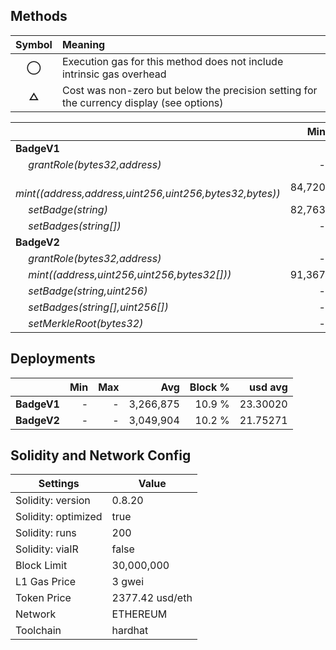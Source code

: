 ## Methods
| **Symbol** | **Meaning**                                                                              |
| :--------: | :--------------------------------------------------------------------------------------- |
|    **◯**   | Execution gas for this method does not include intrinsic gas overhead                    |
|    **△**   | Cost was non-zero but below the precision setting for the currency display (see options) |

|                                                                |    Min |     Max |     Avg | Calls | usd avg |
| :------------------------------------------------------------- | -----: | ------: | ------: | ----: | ------: |
| **BadgeV1**                                                    |        |         |         |       |         |
|        *grantRole(bytes32,address)*                            |      - |       - |  56,647 |     2 | 0.40402 |
|        *mint((address,address,uint256,uint256,bytes32,bytes))* | 84,720 | 101,832 |  85,077 |   204 | 0.60679 |
|        *setBadge(string)*                                      | 82,763 |  99,851 |  94,155 |     3 | 0.67154 |
|        *setBadges(string[])*                                   |      - |       - | 199,252 |     1 | 1.42112 |
| **BadgeV2**                                                    |        |         |         |       |         |
|        *grantRole(bytes32,address)*                            |      - |       - |  56,625 |     2 | 0.40386 |
|        *mint((address,uint256,uint256,bytes32[]))*             | 91,367 |  94,806 |  93,777 |    72 | 0.66884 |
|        *setBadge(string,uint256)*                              |      - |       - |  65,813 |     1 | 0.46940 |
|        *setBadges(string[],uint256[])*                         |      - |       - | 498,007 |     1 | 3.55192 |
|        *setMerkleRoot(bytes32)*                                |      - |       - |  51,281 |     1 | 0.36575 |

## Deployments
|             | Min | Max  |       Avg | Block % |  usd avg |
| :---------- | --: | ---: | --------: | ------: | -------: |
| **BadgeV1** |   - |    - | 3,266,875 |  10.9 % | 23.30020 |
| **BadgeV2** |   - |    - | 3,049,904 |  10.2 % | 21.75271 |

## Solidity and Network Config
| **Settings**        | **Value**       |
| ------------------- | --------------- |
| Solidity: version   | 0.8.20          |
| Solidity: optimized | true            |
| Solidity: runs      | 200             |
| Solidity: viaIR     | false           |
| Block Limit         | 30,000,000      |
| L1 Gas Price        | 3 gwei          |
| Token Price         | 2377.42 usd/eth |
| Network             | ETHEREUM        |
| Toolchain           | hardhat         |

